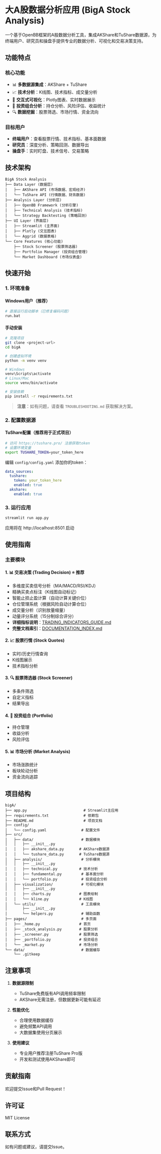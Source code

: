 # 大A股数据分析应用 (BigA Stock Analysis)

一个基于OpenBB框架的A股数据分析工具，集成AKShare和TuShare数据源，为终端用户、研究员和操盘手提供专业的数据分析、可视化和交易决策支持。

## 功能特点

### 核心功能
- 📊 **多数据源集成**：AKShare + TuShare
- 📈 **技术分析**：K线图、技术指标、成交量分析
- 🎨 **交互式可视化**：Plotly图表、实时数据展示
- 💼 **投资组合分析**：持仓分析、风险评估、收益统计
- 🔍 **数据挖掘**：股票筛选、市场行情、资金流向

### 目标用户
- **终端用户**：查看股票行情、技术指标、基本面数据
- **研究员**：深度分析、策略回测、数据导出
- **操盘手**：实时盯盘、技术信号、交易策略

## 技术架构

```
BigA Stock Analysis
├── Data Layer (数据层)
│   ├── AKShare API (市场数据、宏观经济)
│   └── TuShare API (行情数据、财务数据)
├── Analysis Layer (分析层)
│   ├── OpenBB Framework (分析引擎)
│   ├── Technical Analysis (技术指标)
│   └── Strategy Backtesting (策略回测)
├── UI Layer (界面层)
│   ├── Streamlit (主界面)
│   ├── Plotly (交互图表)
│   └── Aggrid (数据表格)
└── Core Features (核心功能)
    ├── Stock Screener (股票筛选器)
    ├── Portfolio Manager (投资组合管理)
    └── Market Dashboard (市场仪表盘)
```

## 快速开始

### 1. 环境准备

#### Windows用户（推荐）
```bash
# 直接运行启动脚本（已修复编码问题）
run.bat
```

#### 手动安装
```bash
# 克隆项目
git clone <project-url>
cd bigA

# 创建虚拟环境
python -m venv venv

# Windows
venv\Scripts\activate
# Linux/Mac
source venv/bin/activate

# 安装依赖
pip install -r requirements.txt
```

> **注意**：如有问题，请查看 `TROUBLESHOOTING.md` 获取解决方案。

### 2. 配置数据源

#### TuShare配置（推荐用于正式项目）
```bash
# 访问 https://tushare.pro/ 注册获取token
# 设置环境变量
export TUSHARE_TOKEN=your_token_here
```

编辑 `config/config.yaml` 添加你的token：
```yaml
data_sources:
  tushare:
    token: your_token_here
    enabled: true
  akshare:
    enabled: true
```

### 3. 运行应用

```bash
streamlit run app.py
```

应用将在 http://localhost:8501 启动

## 使用指南

### 主要模块

#### 1. 📊 交易决策 (Trading Decision) ⭐ 推荐
- 多维度买卖信号分析（MA/MACD/RSI/KDJ）
- 精确买卖点标注（K线图自动标记）
- 智能止损止盈计算（自动计算关键价位）
- 仓位管理系统（根据风险自动计算仓位）
- 成交量分析（识别放量缩量）
- 动量评分系统（15分制综合评分）
- **详细指标说明**：[TRADING_INDICATORS_GUIDE.md](TRADING_INDICATORS_GUIDE.md)
- **完整文档索引**：[DOCUMENTATION_INDEX.md](DOCUMENTATION_INDEX.md)

#### 2. 📈 股票行情 (Stock Quotes)
- 实时/历史行情查询
- K线图展示
- 技术指标分析

#### 3. 🔍 股票筛选器 (Stock Screener)
- 多条件筛选
- 自定义指标
- 结果导出

#### 4. 💼 投资组合 (Portfolio)
- 持仓管理
- 收益分析
- 风险评估

#### 5. 📊 市场分析 (Market Analysis)
- 市场涨跌统计
- 板块轮动分析
- 资金流向追踪

## 项目结构

```
bigA/
├── app.py                          # Streamlit主应用
├── requirements.txt                # 依赖包
├── README.md                       # 项目文档
├── config/
│   └── config.yaml                # 配置文件
├── src/
│   ├── data/                      # 数据模块
│   │   ├── __init__.py
│   │   ├── akshare_data.py       # AKShare数据源
│   │   └── tushare_data.py       # TuShare数据源
│   ├── analysis/                  # 分析模块
│   │   ├── __init__.py
│   │   ├── technical.py          # 技术分析
│   │   ├── fundamental.py         # 基本面分析
│   │   └── portfolio.py           # 投资组合分析
│   ├── visualization/             # 可视化模块
│   │   ├── __init__.py
│   │   ├── charts.py             # 图表绘制
│   │   └── kline.py              # K线图
│   └── utils/                     # 工具模块
│       ├── __init__.py
│       └── helpers.py             # 辅助函数
├── pages/                         # 多页面
│   ├── _home.py                  # 首页
│   ├── _stock_analysis.py        # 股票分析
│   ├── _screener.py              # 股票筛选
│   ├── _portfolio.py             # 投资组合
│   └── _market.py                # 市场分析
└── data/                          # 数据缓存
    └── .gitkeep
```

## 注意事项

1. **数据源限制**
   - TuShare免费版有API调用频率限制
   - AKShare无需注册，但数据更新可能有延迟

2. **性能优化**
   - 合理使用数据缓存
   - 避免频繁API调用
   - 大数据集使用分页展示

3. **使用建议**
   - 专业用户推荐注册TuShare Pro版
   - 开发和测试使用AKShare即可

## 贡献指南

欢迎提交Issue和Pull Request！

## 许可证

MIT License

## 联系方式

如有问题或建议，请提交Issue。

